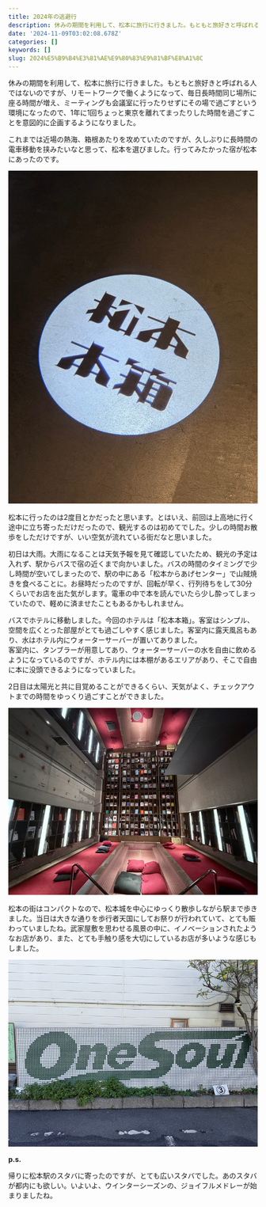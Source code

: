 ```yaml
---
title: 2024年の逃避行
description: 休みの期間を利用して、松本に旅行に行きました。もともと旅好きと呼ばれる人ではないのですが、リモートワークで働くようになって、毎日長時間同じ場所に座る時間が増え、ミーティングも会議室に行ったりせずにその場で過ごすという環境になったので、1年に1回ちょっと東京を離れてまったりした時間
date: '2024-11-09T03:02:08.678Z'
categories: []
keywords: []
slug: 2024%E5%B9%B4%E3%81%AE%E9%80%83%E9%81%BF%E8%A1%8C
---
```

休みの期間を利用して、松本に旅行に行きました。もともと旅好きと呼ばれる人ではないのですが、リモートワークで働くようになって、毎日長時間同じ場所に座る時間が増え、ミーティングも会議室に行ったりせずにその場で過ごすという環境になったので、1年に1回ちょっと東京を離れてまったりした時間を過ごすことを意図的に企画するようになりました。

これまでは近場の熱海、箱根あたりを攻めていたのですが、久しぶりに長時間の電車移動を挟みたいなと思って、松本を選びました。行ってみたかった宿が松本にあったのです。

![](1____g938ZjMiV6fs__j3bk8__VQ.jpeg)

松本に行ったのは2度目とかだったと思います。とはいえ、前回は上高地に行く途中に立ち寄っただけだったので、観光するのは初めてでした。少しの時間お散歩をしただけですが、いい空気が流れている街だなと思いました。

初日は大雨。大雨になることは天気予報を見て確認していたため、観光の予定は入れず、駅からバスで宿の近くまで向かいました。バスの時間のタイミングで少し時間が空いてしまったので、駅の中にある「松本からあげセンター」で山賊焼きを食べることに。お昼時だったのですが、回転が早く、行列待ちをして30分くらいでお店を出た気がします。電車の中で本を読んでいたら少し酔ってしまっていたので、軽めに済ませたこともあるかもしれません。

バスでホテルに移動しました。今回のホテルは「松本本箱」。客室はシンプル、空間を広くとった部屋がとても過ごしやすく感じました。客室内に露天風呂もあり、水はホテル内にウォーターサーバーが置いてありました。  
客室内に、タンブラーが用意してあり、ウォーターサーバーの水を自由に飲めるようになっているのですが、ホテル内には本棚があるエリアがあり、そこで自由に本に没頭できるようになっていました。

2日目は太陽光と共に目覚めることができるくらい、天気がよく、チェックアウトまでの時間をゆっくり過ごすことができました。

![](1__2cjKb478Ji6BGmzb1ejQXw.jpeg)

松本の街はコンパクトなので、松本城を中心にゆっくり散歩しながら駅まで歩きました。当日は大きな通りを歩行者天国にしてお祭りが行われていて、とても賑わっていましたね。武家屋敷を思わせる風景の中に、イノベーションされたようなお店があり、また、とても手触り感を大切にしているお店が多いような感じもしました。

![](1__gQa5__ZFZ0WU5dk__6rXG__eQ.jpeg)

**p.s.**

帰りに松本駅のスタバに寄ったのですが、とても広いスタバでした。あのスタバが都内にも欲しい。いよいよ、ウインターシーズンの、ジョイフルメドレーが始まりましたね。